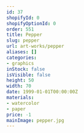 ```yaml
---
id: 37
shopifyId: 0
shopifyOptionId: 0
order: 551
title: Pepper
slug: pepper
url: art-works/pepper
aliases: []
categories:
- graphics
inStock: false
isVisible: false
height: 50
width: 70
date: 1999-01-01T00:00:00Z
materials:
- watercolor
- paper
price: -1
mainImage: pepper.jpg
---
```

